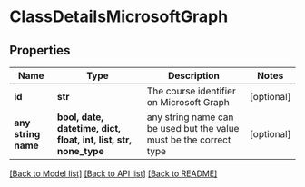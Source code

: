 # ClassDetailsMicrosoftGraph


## Properties
Name | Type | Description | Notes
------------ | ------------- | ------------- | -------------
**id** | **str** | The course identifier on Microsoft Graph | [optional] 
**any string name** | **bool, date, datetime, dict, float, int, list, str, none_type** | any string name can be used but the value must be the correct type | [optional]

[[Back to Model list]](../README.md#documentation-for-models) [[Back to API list]](../README.md#documentation-for-api-endpoints) [[Back to README]](../README.md)


